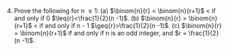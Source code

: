 4. Prove the following for n $\geq{1}$:
   (a) $\binom{n}{r} < \binom{n}{r+1}$ < if and only if 0 $\leq{r}<\frac{1}{2}(n -1)$.
   (b) $\binom{n}{r} > \binom{n}{r+1}$ < if and only if n - 1 $\geq{r}>\frac{1}{2}(n -1)$.
   (c) $\binom{n}{r} = \binom{n}{r+1}$ if and only if n is an odd integer, and $r = \frac{1}{2}(n -1)$.